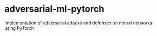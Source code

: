 # adversarial-ml-pytorch
Implementation of adversarial attacks and defenses on neural networks using PyTorch
